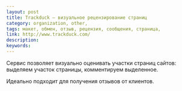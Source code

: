 ```yaml
---
layout: post
title: Trackduck — визуальное рецензирование страниц
category: organization, other, 
tags: макет, обмен, отзыв, рецензия, сообщения, страница, 
link: http://www.trackduck.com/
description: 
keywords: 
---
```


<p>Сервис позволяет визуально оценивать участки страниц сайтов: выделяем участок страницы, комментируем выделенное. </p>
<p>Идеально подходит для получения отзывов от клиентов.</p>
